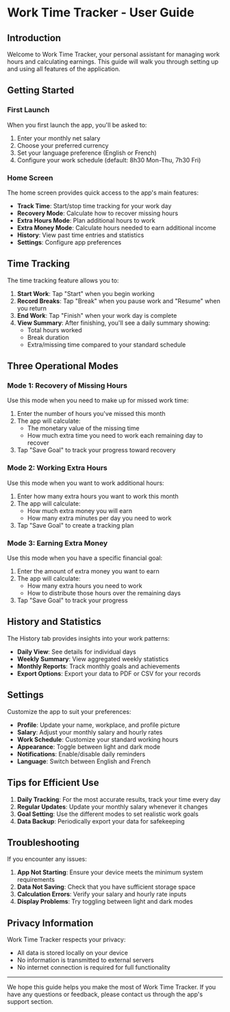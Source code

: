# Work Time Tracker - User Guide

## Introduction

Welcome to Work Time Tracker, your personal assistant for managing work hours and calculating earnings. This guide will walk you through setting up and using all features of the application.

## Getting Started

### First Launch

When you first launch the app, you'll be asked to:

1. Enter your monthly net salary
2. Choose your preferred currency
3. Set your language preference (English or French)
4. Configure your work schedule (default: 8h30 Mon-Thu, 7h30 Fri)

### Home Screen

The home screen provides quick access to the app's main features:

- **Track Time**: Start/stop time tracking for your work day
- **Recovery Mode**: Calculate how to recover missing hours
- **Extra Hours Mode**: Plan additional hours to work
- **Extra Money Mode**: Calculate hours needed to earn additional income
- **History**: View past time entries and statistics
- **Settings**: Configure app preferences

## Time Tracking

The time tracking feature allows you to:

1. **Start Work**: Tap "Start" when you begin working
2. **Record Breaks**: Tap "Break" when you pause work and "Resume" when you return
3. **End Work**: Tap "Finish" when your work day is complete
4. **View Summary**: After finishing, you'll see a daily summary showing:
   - Total hours worked
   - Break duration
   - Extra/missing time compared to your standard schedule

## Three Operational Modes

### Mode 1: Recovery of Missing Hours

Use this mode when you need to make up for missed work time:

1. Enter the number of hours you've missed this month
2. The app will calculate:
   - The monetary value of the missing time
   - How much extra time you need to work each remaining day to recover
3. Tap "Save Goal" to track your progress toward recovery

### Mode 2: Working Extra Hours

Use this mode when you want to work additional hours:

1. Enter how many extra hours you want to work this month
2. The app will calculate:
   - How much extra money you will earn
   - How many extra minutes per day you need to work
3. Tap "Save Goal" to create a tracking plan

### Mode 3: Earning Extra Money

Use this mode when you have a specific financial goal:

1. Enter the amount of extra money you want to earn
2. The app will calculate:
   - How many extra hours you need to work
   - How to distribute those hours over the remaining days
3. Tap "Save Goal" to track your progress

## History and Statistics

The History tab provides insights into your work patterns:

- **Daily View**: See details for individual days
- **Weekly Summary**: View aggregated weekly statistics
- **Monthly Reports**: Track monthly goals and achievements
- **Export Options**: Export your data to PDF or CSV for your records

## Settings

Customize the app to suit your preferences:

- **Profile**: Update your name, workplace, and profile picture
- **Salary**: Adjust your monthly salary and hourly rates
- **Work Schedule**: Customize your standard working hours
- **Appearance**: Toggle between light and dark mode
- **Notifications**: Enable/disable daily reminders
- **Language**: Switch between English and French

## Tips for Efficient Use

1. **Daily Tracking**: For the most accurate results, track your time every day
2. **Regular Updates**: Update your monthly salary whenever it changes
3. **Goal Setting**: Use the different modes to set realistic work goals
4. **Data Backup**: Periodically export your data for safekeeping

## Troubleshooting

If you encounter any issues:

1. **App Not Starting**: Ensure your device meets the minimum system requirements
2. **Data Not Saving**: Check that you have sufficient storage space
3. **Calculation Errors**: Verify your salary and hourly rate inputs
4. **Display Problems**: Try toggling between light and dark modes

## Privacy Information

Work Time Tracker respects your privacy:

- All data is stored locally on your device
- No information is transmitted to external servers
- No internet connection is required for full functionality

---

We hope this guide helps you make the most of Work Time Tracker. If you have any questions or feedback, please contact us through the app's support section.
